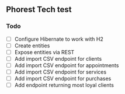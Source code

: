 ## Phorest Tech test


### Todo

* [ ] Configure Hibernate to work with H2
* [ ] Create entities
* [ ] Expose entities via REST
* [ ] Add import CSV endpoint for clients
* [ ] Add import CSV endpoint for appointments
* [ ] Add import CSV endpoint for services
* [ ] Add import CSV endpoint for purchases 
* [ ] Add endpoint returning most loyal clients
